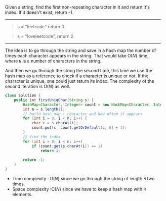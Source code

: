 Given a string, find the first non-repeating character in it and return it's index. If it doesn't exist, return -1.

---

> s = "leetcode"
> return 0.

> s = "loveleetcode",
> return 2.

---

The idea is to go through the string and save in a hash map the number of times each character appears in the string. That would take O(*N*) time, where `N` is a number of characters in the string.

And then we go through the string the second time, this time we use the hash map as a reference to check if a character is unique or not.
If the character is unique, one could just return its index. The complexity of the second iteration is O(*N*) as well.

```java
class Solution {
    public int firstUniqChar(String s) {
        HashMap<Character, Integer> count = new HashMap<Character, Integer>();
        int n = s.length();
        // build hash map : character and how often it appears
        for (int i = 0; i < n; i++) {
            char c = s.charAt(i);
            count.put(c, count.getOrDefault(c, 0) + 1);
        }
        // find the index
        for (int i = 0; i < n; i++)
            if (count.get(s.charAt(i)) == 1) 
                return i;
        
        return -1;
    }
}
```

- Time complexity : O(*N*) since we go through the string of length `N` two times.
- Space complexity :O(*N*) since we have to keep a hash map with `N` elements.

